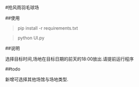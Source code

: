 #抢风雨羽毛球场

##使用

> pip install -r requirements.txt

> python UI.py

##说明

选择目标时间,场地在目标日期的前天的18:00放出.请提前运行程序

##todo

新增可选择其他场馆与场地类型.